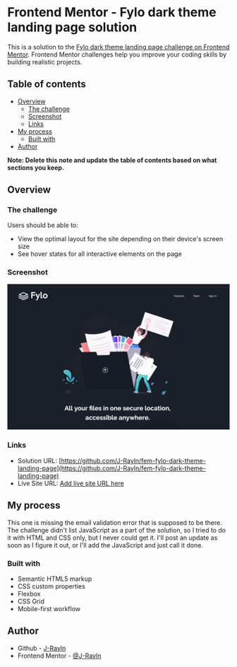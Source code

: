 # Frontend Mentor - Fylo dark theme landing page solution

This is a solution to the [Fylo dark theme landing page challenge on Frontend Mentor](https://www.frontendmentor.io/challenges/fylo-dark-theme-landing-page-5ca5f2d21e82137ec91a50fd). Frontend Mentor challenges help you improve your coding skills by building realistic projects. 

## Table of contents

- [Overview](#overview)
  - [The challenge](#the-challenge)
  - [Screenshot](#screenshot)
  - [Links](#links)
- [My process](#my-process)
  - [Built with](#built-with)
- [Author](#author)

**Note: Delete this note and update the table of contents based on what sections you keep.**

## Overview

### The challenge

Users should be able to:

- View the optimal layout for the site depending on their device's screen size
- See hover states for all interactive elements on the page

### Screenshot

![](./screenshot.png)

### Links

- Solution URL: [https://github.com/J-Rayln/fem-fylo-dark-theme-landing-page](https://github.com/J-Rayln/fem-fylo-dark-theme-landing-page)
- Live Site URL: [Add live site URL here](https://your-live-site-url.com)

## My process

This one is missing the email validation error that is supposed to be there.  The challenge didn't list JavaScript as a part of the solution, so I tried to do it with HTML and CSS only, but I never could get it.  I'll post an update as soon as I figure it out, or I'll add the JavaScript and just call it done.

### Built with

- Semantic HTML5 markup
- CSS custom properties
- Flexbox
- CSS Grid
- Mobile-first workflow

## Author

- Github - [J-Rayln](https://github.com/J-Rayln)
- Frontend Mentor - [@J-Rayln](https://www.frontendmentor.io/profile/J-Rayln)
